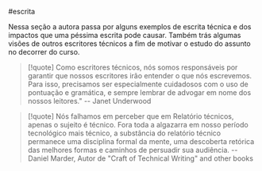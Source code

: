 #escrita 

Nessa seção a autora passa por alguns exemplos de escrita técnica e dos impactos que uma péssima escrita pode causar. Também trás algumas visões de outros escritores técnicos a fim de motivar o estudo do assunto no decorrer do curso.

> [!quote]
> Como escritores técnicos, nós somos responsáveis por garantir que nossos escritores irão entender o que nós escrevemos. Para isso, precisamos ser especialmente cuidadosos com o uso de pontuação e gramática, e sempre lembrar de advogar em nome dos nossos leitores."
> -- Janet Underwood

> [!quote] 
>  Nós falhamos em perceber que em Relatório técnicos, apenas o sujeito é técnico. Fora toda a algazarra em nosso período tecnológico mais técnico, a substância do relatório técnico permanece uma disciplina formal da mente, uma descoberta retórica das melhores formas e caminhos de persuadir sua audiência.
>  -- Daniel Marder, Autor de "Craft of Technical Writing" and other books
